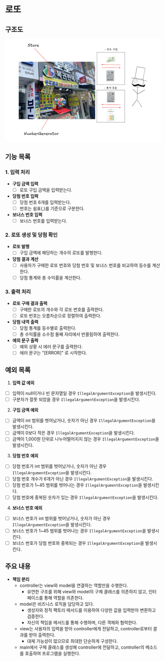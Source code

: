 # 로또

## 구조도

![structure.png](structure.png)

## 기능 목록

### 1. 입력 처리

- **구입 금액 입력**
    - [ ] 로또 구입 금액을 입력받는다.

- **당첨 번호 입력**
    - [ ] 당첨 번호 6개를 입력받는다.
    - [ ] 번호는 쉼표(,)를 기준으로 구분한다.

- **보너스 번호 입력**
    - [ ] 보너스 번호를 입력받는다.

### 2. 로또 생성 및 당첨 확인

- **로또 발행**
    - [ ] 구입 금액에 해당하는 개수의 로또를 발행한다.

- **당첨 결과 계산**
    - [ ] 사용자가 구매한 로또 번호와 당첨 번호 및 보너스 번호를 비교하여 등수를 계산한다.
    - [ ] 당첨 통계와 총 수익률을 계산한다.

### 3. 출력 처리

- **로또 구매 결과 출력**
    - [ ] 구매한 로또의 개수와 각 로또 번호를 출력한다.
    - [ ] 로또 번호는 오름차순으로 정렬하여 출력한다.

- **당첨 내역 출력**
    - [ ] 당첨 통계를 등수별로 출력한다.
    - [ ] 총 수익률을 소수점 둘째 자리에서 반올림하여 출력한다.

- **예외 문구 출력**
    - [ ] 예외 상황 시 에러 문구를 출력한다.
    - [ ] 에러 문구는 "[ERROR]" 로 시작한다.

## 예외 목록

1. **입력 값 예외**

- [ ] 입력이 null이거나 빈 문자열일 경우 `IllegalArgumentException`을 발생시킨다.
- [ ] 구분자가 잘못 되었을 경우 `IllegalArgumentException`을 발생시킨다.

2. **구입 금액 예외**

- [ ] 금액이 int 범위를 벗어났거나, 숫자가 아닌 경우 `IllegalArgumentException`을 발생시킨다.
- [ ] 금액이 0보다 작은 경우 `IllegalArgumentException`을 발생시킨다.
- [ ] 금액이 1,000원 단위로 나누어떨어지지 않는 경우 `IllegalArgumentException`을 발생시킨다.

3. **당첨 번호 예외**

- [ ] 당첨 번호가 int 범위를 벗어났거나, 숫자가 아닌 경우 `IllegalArgumentException`을 발생시킨다.
- [ ] 당첨 번호 개수가 6개가 아닌 경우 `IllegalArgumentException`을 발생시킨다.
- [ ] 당첨 번호가 1~45 범위를 벗어나는 경우 `IllegalArgumentException`을 발생시킨다.
- [ ] 당첨 번호에 중복된 숫자가 있는 경우 `IllegalArgumentException`을 발생시킨다.

4. **보너스 번호 예외**

- [ ] 보너스 번호가 int 범위를 벗어났거나, 숫자가 아닌 경우 `IllegalArgumentException`을 발생시킨다.
- [ ] 보너스 번호가 1~45 범위를 벗어나는 경우 `IllegalArgumentException`을 발생시킨다.
- [ ] 보너스 번호가 당첨 번호와 중복되는 경우 `IllegalArgumentException`을 발생시킨다.

## 주요 내용

- **책임 분리**
    - controller는 view와 model을 연결하는 역할만을 수행한다.
        - 유연한 구조를 위해 view와 model의 구체 클래스를 의존하지 않고, 인터페이스를 통해 역할을 의존한다.
    - model은 비즈니스 로직을 담당하고 있다.
        - 생성자와 정적 팩토리 메서드를 이용하여 다양한 값을 입력받아 변환하고 검증한다.
        - 자신의 책임을 메서드를 통해 수행하며, 다른 객체와 협력한다.
    - view는 사용자의 입력을 받아 controller에게 전달하고, controller로부터 결과를 받아 출력한다.
        - 대체 가능성이 많으므로 최대한 단순하게 구성한다.
    - main에서 구체 클래스를 생성해 controller에 전달하고, controller의 메소드를 호출하여 프로그램을 실행한다.

